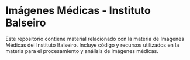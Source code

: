 # Imágenes Médicas - Instituto Balseiro

Este repositorio contiene material relacionado con la materia de Imágenes Médicas del Instituto Balseiro. Incluye código y recursos utilizados en la materia para el procesamiento y análisis de imágenes médicas.
